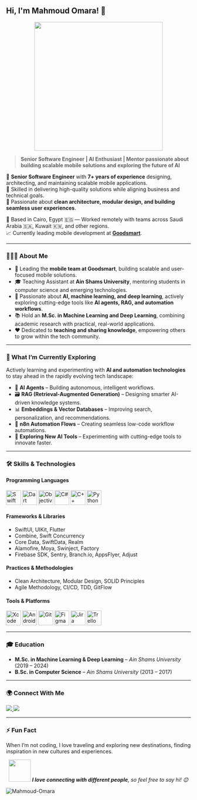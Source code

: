 <h2> Hi, I'm Mahmoud Omara! 👋 </h2>
<p align="center"> 
  <img align='center' src="https://media4.giphy.com/media/v1.Y2lkPTc5MGI3NjExM2xhNmN5eWp6bjFlM2Z0aHJwb3JwNm1rNndkZ2J5dXYzb24yMmZtOCZlcD12MV9pbnRlcm5hbF9naWZfYnlfaWQmY3Q9Zw/78XCFBGOlS6keY1Bil/giphy.gif" width="350">
</p>

> **Senior Software Engineer | AI Enthusiast | Mentor passionate about building scalable mobile solutions and exploring the future of AI**

🔹 **Senior Software Engineer** with **7+ years of experience** designing, architecting, and maintaining scalable mobile applications.  
🔹 Skilled in delivering high-quality solutions while aligning business and technical goals.  
🔹 Passionate about **clean architecture, modular design, and building seamless user experiences**.

📍 Based in Cairo, Egypt 🇪🇬 — Worked remotely with teams across Saudi Arabia 🇸🇦, Kuwait 🇰🇼, and other regions.  
📈 Currently leading mobile development at **[Goodsmart](https://apps.apple.com/eg/app/goodsmart/id905717961)**.

---

### 🧑🏻‍💻 About Me
- 🚀 Leading the **mobile team at Goodsmart**, building scalable and user-focused mobile solutions.  
- 🎓 Teaching Assistant at **Ain Shams University**, mentoring students in computer science and emerging technologies.  
- 🤖 Passionate about **AI, machine learning, and deep learning**, actively exploring cutting-edge tools like **AI agents, RAG, and automation workflows**.  
- 📚 Hold an **M.Sc. in Machine Learning and Deep Learning**, combining academic research with practical, real-world applications.  
- ❤️ Dedicated to **teaching and sharing knowledge**, empowering others to grow within the tech community.

---

### 🌱 What I’m Currently Exploring
Actively learning and experimenting with **AI and automation technologies** to stay ahead in the rapidly evolving tech landscape:

- 🤖 **AI Agents** – Building autonomous, intelligent workflows.  
- 🗃️ **RAG (Retrieval-Augmented Generation)** – Designing smarter AI-driven knowledge systems.  
- 📊 **Embeddings & Vector Databases** – Improving search, personalization, and recommendations.  
- 🔗 **n8n Automation Flows** – Creating seamless low-code workflow automations.  
- 🧪 **Exploring New AI Tools** – Experimenting with cutting-edge tools to innovate faster.


---

### 🛠️ Skills & Technologies
#### **Programming Languages**
<p align="left">
  <img src="https://cdn.jsdelivr.net/gh/devicons/devicon/icons/swift/swift-original.svg" alt="Swift" width="40" height="40"/>
  <img src="https://cdn.jsdelivr.net/gh/devicons/devicon/icons/dart/dart-original.svg" alt="Dart" width="40" height="40"/>
  <img src="https://cdn.jsdelivr.net/gh/devicons/devicon/icons/objectivec/objectivec-plain.svg" alt="Objective-C" width="40" height="40"/>
  <img src="https://cdn.jsdelivr.net/gh/devicons/devicon/icons/csharp/csharp-original.svg" alt="C#" width="40" height="40"/>
  <img src="https://cdn.jsdelivr.net/gh/devicons/devicon/icons/cplusplus/cplusplus-original.svg" alt="C++" width="40" height="40"/>
  <img src="https://cdn.jsdelivr.net/gh/devicons/devicon/icons/python/python-original.svg" alt="Python" width="40" height="40"/>
</p>

#### **Frameworks & Libraries**
- SwiftUI, UIKit, Flutter  
- Combine, Swift Concurrency  
- Core Data, SwiftData, Realm  
- Alamofire, Moya, Swinject, Factory  
- Firebase SDK, Sentry, Branch.io, AppsFlyer, Adjust  

#### **Practices & Methodologies**
- Clean Architecture, Modular Design, SOLID Principles  
- Agile Methodology, CI/CD, TDD, GitFlow  

#### **Tools & Platforms**
<p align="left">
  <img src="https://cdn.jsdelivr.net/gh/devicons/devicon/icons/xcode/xcode-original.svg" alt="Xcode" width="40" height="40"/>
  <img src="https://cdn.jsdelivr.net/gh/devicons/devicon/icons/androidstudio/androidstudio-original.svg" alt="Android Studio" width="40" height="40"/>
  <img src="https://cdn.jsdelivr.net/gh/devicons/devicon/icons/git/git-original.svg" alt="Git" width="40" height="40"/>
  <img src="https://cdn.jsdelivr.net/gh/devicons/devicon/icons/figma/figma-original.svg" alt="Figma" width="40" height="40"/>
  <img src="https://cdn.jsdelivr.net/gh/devicons/devicon/icons/jira/jira-original.svg" alt="Jira" width="40" height="40"/>
  <img src="https://cdn.jsdelivr.net/gh/devicons/devicon/icons/trello/trello-plain.svg" alt="Trello" width="40" height="40"/>
</p>

---

### 🎓 Education
- **M.Sc. in Machine Learning & Deep Learning** – *Ain Shams University* (2019 – 2024)  
- **B.Sc. in Computer Science** – *Ain Shams University* (2013 – 2017)

---

### 🌍 Connect With Me
<p>
  <a href="https://linkedin.com/in/mahmoud-omara/">
    <img src="https://img.shields.io/badge/linkedin-0077B5.svg?style=for-the-badge&logo=linkedin&logoColor=ffffff"/>
  </a>
  <a href="mailto:mahmoud.omara909@gmail.com">
    <img src="https://img.shields.io/badge/email-D14836.svg?style=for-the-badge&logo=gmail&logoColor=ffffff"/>
  </a>
</p>

---

### ⚡ Fun Fact
When I’m not coding, I love traveling and exploring new destinations, finding inspiration in new cultures and experiences.

<p align="center">
  <img src="https://media.giphy.com/media/LnQjpWaON8nhr21vNW/giphy.gif" width="60">
  <em><b>I love connecting with different people</b>, so feel free to say hi! 😊</em>
</p>

<p align="left"> 
  <img src="https://komarev.com/ghpvc/?username=Mahmoud-Omara&label=Profile%20views&color=0e75b6&style=flat" alt="Mahmoud-Omara" /> 
</p>
